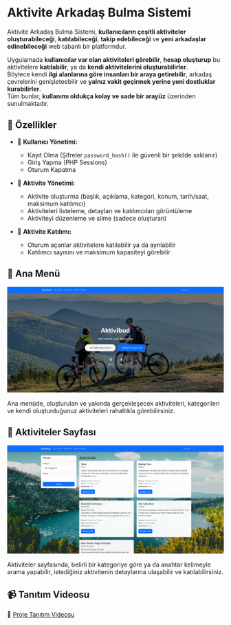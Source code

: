 # Aktivite Arkadaş Bulma Sistemi

Aktivite Arkadaş Bulma Sistemi, **kullanıcıların çeşitli aktiviteler oluşturabileceği**, **katılabileceği**, **takip edebileceği** ve **yeni arkadaşlar edinebileceği** web tabanlı bir platformdur.  

Uygulamada **kullanıcılar var olan aktiviteleri görebilir**, **hesap oluşturup** bu aktivitelere **katılabilir**, ya da **kendi aktivitelerini oluşturabilirler**.  
Böylece kendi **ilgi alanlarına göre insanları bir araya getirebilir**, arkadaş çevrelerini genişleteebilir ve **yalnız vakit geçirmek yerine yeni dostluklar kurabilirler**.  
Tüm bunlar, **kullanımı oldukça kolay ve sade bir arayüz** üzerinden sunulmaktadır.

## 🌟 Özellikler

- 🔐 **Kullanıcı Yönetimi:**  
  - Kayıt Olma (Şifreler `password_hash()` ile güvenli bir şekilde saklanır)  
  - Giriş Yapma (PHP Sessions)  
  - Oturum Kapatma  

- 📅 **Aktivite Yönetimi:**  
  - Aktivite oluşturma (başlık, açıklama, kategori, konum, tarih/saat, maksimum katılımcı)  
  - Aktiviteleri listeleme, detayları ve katılımcıları görüntüleme  
  - Aktiviteyi düzenleme ve silme (sadece oluşturan)  

- 👥 **Aktivite Katılımı:**  
  - Oturum açanlar aktivitelere katılabilir ya da ayrılabilir  
  - Katılımcı sayısını ve maksimum kapasiteyi görebilir  

## 🏡 Ana Menü

![Ana Menü](main.png)

Ana menüde, oluşturulan ve yakında gerçekleşecek aktiviteleri, kategorileri ve kendi oluşturduğunuz aktiviteleri rahatlıkla görebilirsiniz.

## 📁 Aktiviteler Sayfası

![Aktiviteler Sayfası](activities.png)

Aktiviteler sayfasında, belirli bir kategoriye göre ya da anahtar kelimeyle arama yapabilir, istediğiniz aktivitenin detaylarına ulaşabilir ve katılabilirsiniz.

## 📹 Tanıtım Videosu
🎥 [Proje Tanıtım Videosu](https://www.youtube.com/watch?v=1ML2v-h8-PU)
